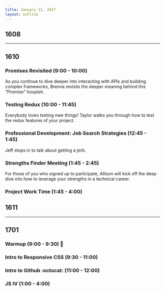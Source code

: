 ```yaml
---
title: January 31, 2017
layout: outline
---
```


## 1608

***

## 1610

### Promises Revisited (9:00 - 10:00)
As you continue to dive deeper into interacting with APIs and building complex frameworks, Brenna revisits the deeper meaning behind this "Promise" hooplah.  

### Testing Redux (10:00 - 11:45)
Everybody loves testing new things! Taylor walks you through how to test the redux features of your project.

### Professional Development: Job Search Strategies (12:45 - 1:45)
Jeff stops in to talk about getting a jerb.  

### Strengths Finder Meeting (1:45 - 2:45)
For those of you who signed up to participate, Allison will kick off the deep dive into how to leverage your strengths in a technical career.

### Project Work Time (1:45 - 4:00)

## 1611

***

## 1701

### Warmup (9:00 - 9:30) :muscle:

### Intro to Responsive CSS (9:30 - 11:00)

### Intro to Github :octocat: (11:00 - 12:00)

### JS IV (1:00 - 4:00)
